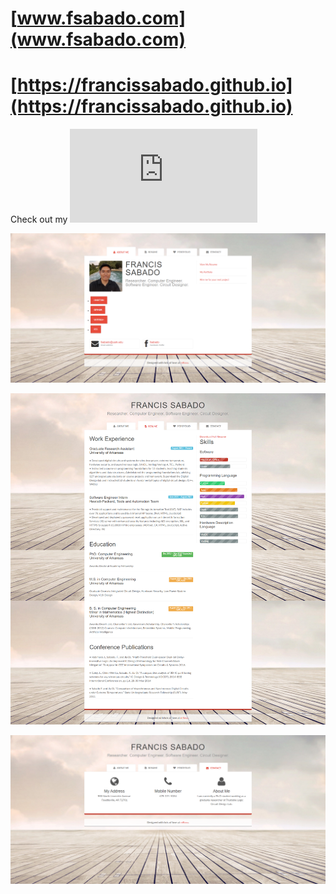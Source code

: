 # [www.fsabado.com](www.fsabado.com)
# [https://francissabado.github.io](https://francissabado.github.io)

Check out my ![Resume](https://francissabado.github.io/resume/resume-latest.pdf)

![About image](https://raw.githubusercontent.com/francissabado/francissabado.github.io/master/images/about-webshot.png)

![Resume image](https://raw.githubusercontent.com/francissabado/francissabado.github.io/master/images/resume-webshot.png)

![Contact image](https://raw.githubusercontent.com/francissabado/francissabado.github.io/master/images/contact-webshot.png)
